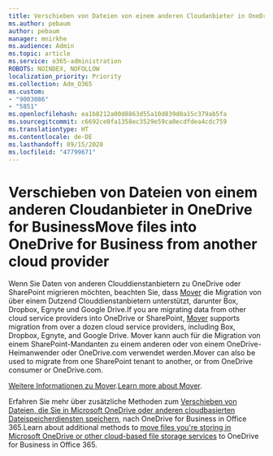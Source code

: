 ```yaml
---
title: Verschieben von Dateien von einem anderen Cloudanbieter in OneDrive for Business
ms.author: pebaum
author: pebaum
manager: mnirkhe
ms.audience: Admin
ms.topic: article
ms.service: o365-administration
ROBOTS: NOINDEX, NOFOLLOW
localization_priority: Priority
ms.collection: Adm_O365
ms.custom:
- "9003086"
- "5851"
ms.openlocfilehash: ea1b8212a00d8863d55a10d839d0a15c379ab5fa
ms.sourcegitcommit: c6692ce0fa1358ec3529e59ca0ecdfdea4cdc759
ms.translationtype: HT
ms.contentlocale: de-DE
ms.lasthandoff: 09/15/2020
ms.locfileid: "47799671"
---
```

# <a name="move-files-into-onedrive-for-business-from-another-cloud-provider"></a><span data-ttu-id="20823-102">Verschieben von Dateien von einem anderen Cloudanbieter in OneDrive for Business</span><span class="sxs-lookup"><span data-stu-id="20823-102">Move files into OneDrive for Business from another cloud provider</span></span>

<span data-ttu-id="20823-103">Wenn Sie Daten von anderen Clouddienstanbietern zu OneDrive oder SharePoint migrieren möchten, beachten Sie, dass [Mover](https://go.microsoft.com/fwlink/?linkid=2132453) die Migration von über einem Dutzend Clouddienstanbietern unterstützt, darunter Box, Dropbox, Egnyte und Google Drive.</span><span class="sxs-lookup"><span data-stu-id="20823-103">If you are migrating data from other cloud service providers into OneDrive or SharePoint, [Mover](https://go.microsoft.com/fwlink/?linkid=2132453) supports migration from over a dozen cloud service providers, including Box, Dropbox, Egnyte, and Google Drive.</span></span> <span data-ttu-id="20823-104">Mover kann auch für die Migration von einem SharePoint-Mandanten zu einem anderen oder von einem OneDrive-Heimanwender oder OneDrive.com verwendet werden.</span><span class="sxs-lookup"><span data-stu-id="20823-104">Mover can also be used to migrate from one SharePoint tenant to another, or from OneDrive consumer or OneDrive.com.</span></span>

<span data-ttu-id="20823-105">[Weitere Informationen zu Mover](https://go.microsoft.com/fwlink/?linkid=2132453).</span><span class="sxs-lookup"><span data-stu-id="20823-105">[Learn more about Mover](https://go.microsoft.com/fwlink/?linkid=2132453).</span></span>

<span data-ttu-id="20823-106">Erfahren Sie mehr über zusätzliche Methoden zum [Verschieben von Dateien, die Sie in Microsoft OneDrive oder anderen cloudbasierten Dateispeicherdiensten speichern](https://support.microsoft.com/office/7fb28cad-7e25-451f-8b4b-2d1a71e5c0e9), nach OneDrive for Business in Office 365.</span><span class="sxs-lookup"><span data-stu-id="20823-106">Learn about additional methods to [move files you're storing in Microsoft OneDrive or other cloud-based file storage services](https://support.microsoft.com/office/7fb28cad-7e25-451f-8b4b-2d1a71e5c0e9) to OneDrive for Business in Office 365.</span></span>
